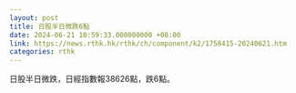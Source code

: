 ```yaml
---
layout: post
title: 日股半日微跌6點
date: 2024-06-21 10:59:33.000000000 +08:00
link: https://news.rthk.hk/rthk/ch/component/k2/1758415-20240621.htm
categories: rthk
---
```


日股半日微跌，日經指數報38626點，跌6點。
